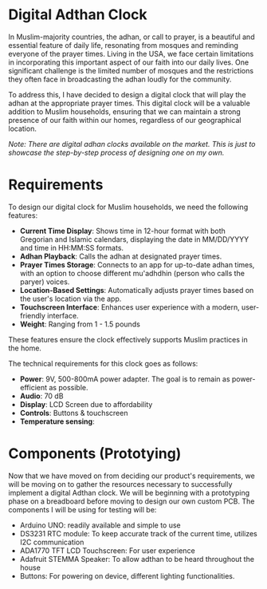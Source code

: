 # Digital Adthan Clock
In Muslim-majority countries, the adhan, or call to prayer, is a beautiful and essential feature of daily life, resonating from mosques and reminding everyone of the prayer times. Living in the USA, we face certain limitations in incorporating this important aspect of our faith into our daily lives. One significant challenge is the limited number of mosques and the restrictions they often face in broadcasting the adhan loudly for the community.

To address this, I have decided to design a digital clock that will play the adhan at the appropriate prayer times. This digital clock will be a valuable addition to Muslim households, ensuring that we can maintain a strong presence of our faith within our homes, regardless of our geographical location.

*Note: There are digital adhan clocks available on the market. This is just to showcase the step-by-step process of designing one on my own.*
# Requirements
To design our digital clock for Muslim households, we need the following features:

- **Current Time Display**: Shows time in 12-hour format with both Gregorian and Islamic calendars, displaying the date in MM/DD/YYYY and time in HH:MM:SS formats.
- **Adhan Playback**: Calls the adhan at designated prayer times.
- **Prayer Times Storage**: Connects to an app for up-to-date adhan times, with an option to choose different mu'adhdhin (person who calls the paryer) voices.
- **Location-Based Settings**: Automatically adjusts prayer times based on the user's location via the app.
- **Touchscreen Interface**: Enhances user experience with a modern, user-friendly interface.
- **Weight**: Ranging from 1 - 1.5 pounds

These features ensure the clock effectively supports Muslim practices in the home.

The technical requirements for this clock goes as follows:

- **Power**: 9V, 500-800mA power adapter. The goal is to remain as power-efficient as possible.
- **Audio**: 70 dB
- **Display**: LCD Screen due to affordability
- **Controls**: Buttons & touchscreen
- **Temperature sensing**: 

# Components (Prototying)
Now that we have moved on from deciding our product's requirements, we will be moving on to gather the resources necessary to successfully implement a digital Adthan clock. We will be beginning with a prototyping phase on a breadboard before moving to design our own custom PCB. The components I will be using for testing will be:
- Arduino UNO: readily available and simple to use
- DS3231 RTC module: To keep accurate track of the current time, utilizes I2C communication
- ADA1770 TFT LCD Touchscreen: For user experience
- Adafruit STEMMA Speaker: To allow adthan to be heard throughout the house
- Buttons: For powering on device, different lighting functionalities.
  




